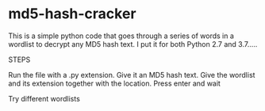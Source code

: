 # md5-hash-cracker
This is a simple python code that goes through a series of words in a wordlist to decrypt any MD5 hash text. I put it for both Python 2.7 and 3.7.....

STEPS

Run the file with a .py extension.
Give it an MD5 hash text.
Give the wordlist and its extension together with the location.
Press enter and wait

Try different wordlists
